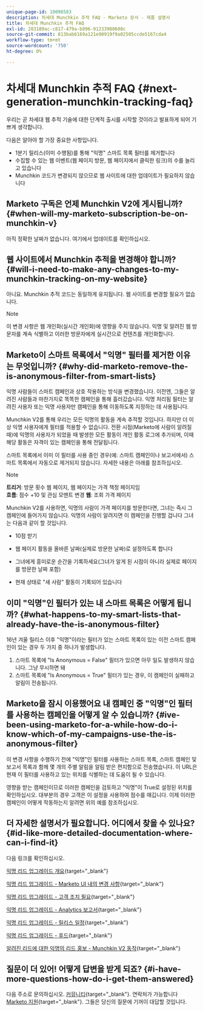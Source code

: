 ```yaml
---
unique-page-id: 10096583
description: 차세대 Munchkin 추적 FAQ - Marketo 문서 - 제품 설명서
title: 차세대 Munchkin 추적 FAQ
exl-id: 283189ac-c817-479a-b896-91233980608c
source-git-commit: 813bab6169a121e90919f9a02505ccde5167cda4
workflow-type: tm+mt
source-wordcount: '750'
ht-degree: 0%

---
```


# 차세대 Munchkin 추적 FAQ {#next-generation-munchkin-tracking-faq}

우리는 곧 차세대 웹 추적 기술에 대한 단계적 출시를 시작할 것이라고 발표하게 되어 기쁘게 생각합니다.

다음은 알아야 할 가장 중요한 사항입니다.

* 1분기 릴리스(이미 수행됨)를 통해 &quot;익명&quot; 스마트 목록 필터를 제거합니다
* 수집할 수 있는 웹 이벤트(웹 페이지 방문, 웹 페이지에서 클릭한 링크)의 수를 늘리고 있습니다
* Munchkin 코드가 변경되지 않으므로 웹 사이트에 대한 업데이트가 필요하지 않습니다

## Marketo 구독은 언제 Munchkin V2에 게시됩니까? {#when-will-my-marketo-subscription-be-on-munchkin-v}

아직 정확한 날짜가 없습니다. 여기에서 업데이트를 확인하십시오.

## 웹 사이트에서 Munchkin 추적을 변경해야 합니까? {#will-i-need-to-make-any-changes-to-my-munchkin-tracking-on-my-website}

아니요. Munchkin 추적 코드는 동일하게 유지됩니다. 웹 사이트를 변경할 필요가 없습니다.

>[!NOTE]
>
>이 변경 사항은 웹 개인화(실시간 개인화)에 영향을 주지 않습니다. 익명 및 알려진 웹 방문자를 계속 식별하고 이러한 방문자에게 실시간으로 컨텐츠를 개인화합니다.

## Marketo이 스마트 목록에서 &quot;익명&quot; 필터를 제거한 이유는 무엇입니까? {#why-did-marketo-remove-the-is-anonymous-filter-from-smart-lists}

익명 사람들이 스마트 캠페인과 상호 작용하는 방식을 변경했습니다. 이전엔, 그들은 알려진 사람들과 마찬가지로 똑똑한 캠페인을 통해 흘러갔습니다. 익명 처리됨 필터는 알려진 사용자 또는 익명 사용자만 캠페인을 통해 이동하도록 지정하는 데 사용됩니다.

Munchkin V2를 통해 우리는 모든 익명의 활동을 계속 추적할 것입니다. 하지만 더 이상 익명 사용자에게 필터를 적용할 수 없습니다. 전환 시점(Marketo에 사람이 알려질 때)에 익명의 사용자가 되었을 때 발생한 모든 활동이 개인 활동 로그에 추가되며, 이때 해당 활동은 자격이 있는 캠페인을 통해 전달됩니다.

스마트 목록에서 이미 이 필터를 사용 중인 경우(예: 스마트 캠페인이나 보고서에서) 스마트 목록에서 자동으로 제거되지 않습니다. 자세한 내용은 아래를 참조하십시오.

>[!NOTE]
>
>**트리거**: 방문 횟수 웹 페이지, 웹 페이지는 가격 책정 페이지임\
>**흐름**: 점수 +10 및 관심 모멘트 변경
>**웹**: 조회 가격 페이지
>
>Munchkin V2를 사용하면, 익명의 사람이 가격 페이지를 방문한다면, 그녀는 즉시 그 캠페인에 들어가지 않습니다. 익명의 사람이 알려지면 이 캠페인을 진행할 겁니다 그녀는 다음과 같이 할 것입니다.
>
>* 10점 받기
>
>* 웹 페이지 활동을 올바른 날짜(실제로 방문한 날짜)로 설정하도록 합니다
>
>* 그녀에게 흥미로운 순간을 기록하세요(그녀가 알게 된 시점이 아니라 실제로 페이지를 방문한 날짜 포함)
>
>* 현재 상태로 &quot;새 사람&quot; 활동이 기록되어 있습니다


## 이미 &quot;익명&quot;인 필터가 있는 내 스마트 목록은 어떻게 됩니까? {#what-happens-to-my-smart-lists-that-already-have-the-is-anonymous-filter}

16년 겨울 릴리스 이후 &quot;익명&quot;이라는 필터가 있는 스마트 목록이 있는 이전 스마트 캠페인이 있는 경우 두 가지 중 하나가 발생합니다.

1. 스마트 목록에 &quot;Is Anonymous = False&quot; 필터가 있으면 아무 일도 발생하지 않습니다. 그냥 무시하면 돼
1. 스마트 목록에 &quot;Is Anonymous = True&quot; 필터가 있는 경우, 이 캠페인이 실패하고 알림이 전송됩니다.

## Marketo을 잠시 이용했어요 내 캠페인 중 &quot;익명&quot;인 필터를 사용하는 캠페인을 어떻게 알 수 있습니까? {#ive-been-using-marketo-for-a-while-how-do-i-know-which-of-my-campaigns-use-the-is-anonymous-filter}

이 변경 사항을 수행하기 전에 &quot;익명&quot;인 필터를 사용하는 스마트 목록, 스마트 캠페인 및 보고서 목록과 함께 몇 개의 주별 알림을 알림 받은 편지함으로 전송했습니다. 이 URL은 현재 이 필터를 사용하고 있는 위치를 식별하는 데 도움이 될 수 있습니다.

영향을 받는 캠페인이므로 이러한 캠페인을 검토하고 &quot;익명&quot;이 True로 설정된 위치를 확인하십시오. 대부분의 경우 고객은 이 설정을 사용하여 점수를 매깁니다. 이제 이러한 캠페인이 어떻게 작동하는지 알려면 위의 예를 참조하십시오.

## 더 자세한 설명서가 필요합니다. 어디에서 찾을 수 있나요? {#id-like-more-detailed-documentation-where-can-i-find-it}

다음 링크를 확인하십시오.

[익명 리드 업그레이드 개요](https://nation.marketo.com/docs/DOC-2937){target=&quot;_blank&quot;}

[익명 리드 업그레이드 - Marketo UI 내의 변경 사항](https://nation.marketo.com/docs/DOC-2938){target=&quot;_blank&quot;}

[익명 리드 업그레이드 - 고객 조치 필요](https://nation.marketo.com/docs/DOC-2939){target=&quot;_blank&quot;}

[익명 리드 업그레이드 - Analytics 보고서](https://nation.marketo.com/docs/DOC-2940){target=&quot;_blank&quot;}

[익명 리드 업그레이드 - 릴리스 일정](https://nation.marketo.com/docs/DOC-2961){target=&quot;_blank&quot;}

[익명 리드 업그레이드 - 후드](https://nation.marketo.com/docs/DOC-2962){target=&quot;_blank&quot;}

[알려진 리드에 대한 익명의 리드 홍보 - Munchkin V2 동작](https://nation.marketo.com/docs/DOC-2963){target=&quot;_blank&quot;}

## 질문이 더 있어! 어떻게 답변을 받게 되죠? {#i-have-more-questions-how-do-i-get-them-answered}

다음 주소로 문의하십시오. [커뮤니티](https://nation.marketo.com/){target=&quot;_blank&quot;}. 연락처가 가능합니다 [Marketo 지원](https://nation.marketo.com/t5/Support/ct-p/Support){target=&quot;_blank&quot;}. 그들은 당신의 질문에 기꺼이 대답할 것입니다.
